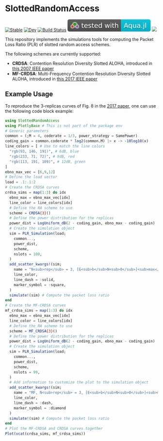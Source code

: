 # SlottedRandomAccess
[![Stable](https://img.shields.io/badge/docs-stable-blue.svg)](https://disberd.github.io/SlottedRandomAccess.jl/)
[![Dev](https://img.shields.io/badge/docs-dev-blue.svg)](https://disberd.github.io/SlottedRandomAccess.jl/dev)
[![Build Status](https://github.com/disberd/SlottedRandomAccess.jl/actions/workflows/CI.yml/badge.svg?branch=main)](https://github.com/disberd/SlottedRandomAccess.jl/actions/workflows/CI.yml?query=branch%3Amain)
[![Aqua QA](https://raw.githubusercontent.com/JuliaTesting/Aqua.jl/master/badge.svg)](https://github.com/JuliaTesting/Aqua.jl)
[![](https://img.shields.io/badge/%F0%9F%9B%A9%EF%B8%8F_tested_with-JET.jl-233f9a)](https://github.com/aviatesk/JET.jl)


This repository implements the simulations tools for computing the Packet Loss Ratio (PLR) of slotted random access schemes.

The following schemes are currently supported:
- **CRDSA**: Contention Resolution Diversity Slotted ALOHA, introduced in [this 2007 IEEE paper](https://doi.org/10.1109/TWC.2007.348337)
- **MF-CRDSA**: Multi-Frequency Contention Resolution Diversity Slotted ALOHA, introduced in [this 2017 IEEE paper](https://doi.org/10.1109/TCOMM.2017.2696952)

## Example Usage
To reproduce the 3-replicas curves of Fig. 8 in the [2017 paper]((https://doi.org/10.1109/TCOMM.2017.2696952)), one can use the following code block example:
```julia
using SlottedRandomAccess
using PlotlyBase # This is not part of the package env
# Generic parameters
common = (;M = 4, coderate = 1/3, power_strategy = SamePower)
coding_gain = common.coderate * log2(common.M) |> x -> -10log10(x)
line_colors = [ # Use to match the line colors
  "rgb(93, 146, 191)", # 6dB, blue
  "rgb(233, 71, 72)", # 9dB, red
  "rgb(113, 191, 109)", # 12dB, green
]
ebno_max_vec = [6,9,12]
# Define the load vector
load = .1:.1:2
# Create the CRDSA curves
crdsa_sims = map(1:3) do idx
  ebno_max = ebno_max_vec[idx]
  line_color = line_colors[idx]
  # Define the RA scheme to use
  scheme = CRDSA{3}()
  # Define the power distribution for the replicas
  power_dist = LogUniform_dB(2 - coding_gain, ebno_max - coding_gain)
  # Create the simulation object
  sim = PLR_Simulation(load;
    common...,
    power_dist,
    scheme,
    nslots = 100,
  )
  add_scatter_kwargs!(sim; 
    name = "N<sub>rep</sub> = 3, [E<sub>b</sub>N<sub>0</sub>]<sub>max</sub> = $(ebno_max)dB",
    line_color,
    line_dash = :solid,
    marker_symbol = :square,
  )
  simulate!(sim) # Compute the packet loss ratio
end
# Create the MF-CRDSA curves
mf_crdsa_sims = map(1:3) do idx
  ebno_max = ebno_max_vec[idx]
  line_color = line_colors[idx]
  # Define the RA scheme to use
  scheme = MF_CRDSA{3}()
  # Define the power distribution for the replicas
  power_dist = LogUniform_dB(2 - coding_gain, ebno_max - coding_gain)
  # Create the simulation object
  sim = PLR_Simulation(load;
    common...,
    power_dist,
    scheme,
    nslots = 99,
  )
  # Add information to customize the plot to the simulation object
  add_scatter_kwargs!(sim; 
    name = "MF, N<sub>rep</sub> = 3, [E<sub>b</sub>N<sub>0</sub>]<sub>max</sub> = $(ebno_max)dB",
    line_color,
    line_dash = :dash,
    marker_symbol = :diamond
  )
  simulate!(sim) # Compute the packet loss ratio
end
# Plot the MF-CRDSA and CRDSA curves together
Plot(vcat(crdsa_sims, mf_crdsa_sims))
```